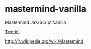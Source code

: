 mastermind-vanilla
==================

Mastermind JavaScript Vanilla

[Test it !](http://nickdouille.github.io/mastermind-vanilla/)

http://fr.wikipedia.org/wiki/Mastermind